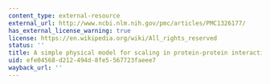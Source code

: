 ```yaml
---
content_type: external-resource
external_url: http://www.ncbi.nlm.nih.gov/pmc/articles/PMC1326177/
has_external_license_warning: true
license: https://en.wikipedia.org/wiki/All_rights_reserved
status: ''
title: A simple physical model for scaling in protein-protein interaction networks
uid: efe04568-d212-494d-8fe5-567723faeee7
wayback_url: ''
---
```

